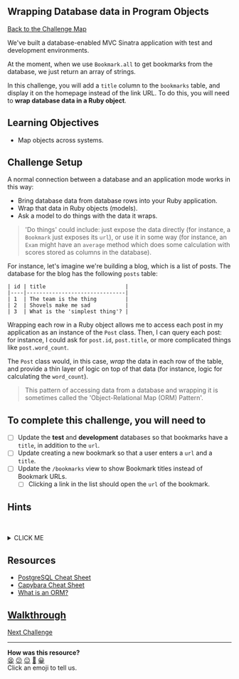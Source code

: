 ## Wrapping Database data in Program Objects

[Back to the Challenge Map](00_challenge_map.md#challenges)

We've built a database-enabled MVC Sinatra application with test and development environments.

At the moment, when we use `Bookmark.all` to get bookmarks from the database, we just return an array of strings.

In this challenge, you will add a `title` column to the `bookmarks` table, and display it on the homepage instead of the link URL. To do this, you will need to **wrap database data in a Ruby object**.

## Learning Objectives

* Map objects across systems.

## Challenge Setup

A normal connection between a database and an application mode works in this way:

- Bring database data from database rows into your Ruby application.
- Wrap that data in Ruby objects (models).
- Ask a model to do things with the data it wraps.

> 'Do things' could include: just expose the data directly (for instance, a `Bookmark` just exposes its `url`), or use it in some way (for instance, an `Exam` might have an `average` method which does some calculation with scores stored as columns in the database).

For instance, let's imagine we're building a blog, which is a list of posts. The database for the blog has the following `posts` table:

```
| id | title                         |
|----|-------------------------------|
| 1  | The team is the thing         |
| 2  | Shovels make me sad           |
| 3  | What is the 'simplest thing'? |
```

Wrapping each row in a Ruby object allows me to access each post in my application as an instance of the `Post` class. Then, I can query each post: for instance, I could ask for `post.id`, `post.title`, or more complicated things like `post.word_count`.

The `Post` class would, in this case, _wrap_ the data in each row of the table, and provide a thin layer of logic on top of that data (for instance, logic for calculating the `word_count`).

> This pattern of accessing data from a database and wrapping it is sometimes called the 'Object-Relational Map (ORM) Pattern'.

## To complete this challenge, you will need to

- [ ] Update the **test** and **development** databases so that bookmarks have a `title`, in addition to the `url`.
- [ ] Update creating a new bookmark so that a user enters a `url` and a `title`.
- [ ] Update the `/bookmarks` view to show Bookmark titles instead of Bookmark URLs.
  - [ ] Clicking a link in the list should open the `url` of the bookmark.

## Hints
&nbsp;<details><summary>CLICK ME</summary>
#### Adding new fields to the database

Before you can save bookmarks with a title, or display the title in the `bookmarks`, you'll need to update the `bookmarks` table in the `development` and `test` databases. See the suggested resources before for more information on how to do this.

#### Returning objects that respond to `#id`, `#title` and `#url` from database queries

You may want to update the `Bookmark.all` method to return instances of the `Bookmark` class instead of strings. The instance should wrap and expose the attributes `id`, `title` and `url`.

&nbsp;</details>

## Resources

* [PostgreSQL Cheat Sheet](https://www.postgresqltutorial.com/postgresql-cheat-sheet/)
* [Capybara Cheat Sheet](https://gist.github.com/cmkoller/0d3b048b3c4b48ee4955)
* [What is an ORM?](https://stackoverflow.com/questions/1152299/what-is-an-object-relational-mapping-framework)

## [Walkthrough](walkthroughs/11.md)

[Next Challenge](../12_deleting_bookmarks.md)

<!-- BEGIN GENERATED SECTION DO NOT EDIT -->

---

**How was this resource?**  
[😫](https://airtable.com/shrUJ3t7KLMqVRFKR?prefill_Repository=course&prefill_File=bookmark_manager/11_wrapping_database_data_in_program_objects.md&prefill_Sentiment=😫) [😕](https://airtable.com/shrUJ3t7KLMqVRFKR?prefill_Repository=course&prefill_File=bookmark_manager/11_wrapping_database_data_in_program_objects.md&prefill_Sentiment=😕) [😐](https://airtable.com/shrUJ3t7KLMqVRFKR?prefill_Repository=course&prefill_File=bookmark_manager/11_wrapping_database_data_in_program_objects.md&prefill_Sentiment=😐) [🙂](https://airtable.com/shrUJ3t7KLMqVRFKR?prefill_Repository=course&prefill_File=bookmark_manager/11_wrapping_database_data_in_program_objects.md&prefill_Sentiment=🙂) [😀](https://airtable.com/shrUJ3t7KLMqVRFKR?prefill_Repository=course&prefill_File=bookmark_manager/11_wrapping_database_data_in_program_objects.md&prefill_Sentiment=😀)  
Click an emoji to tell us.

<!-- END GENERATED SECTION DO NOT EDIT -->
